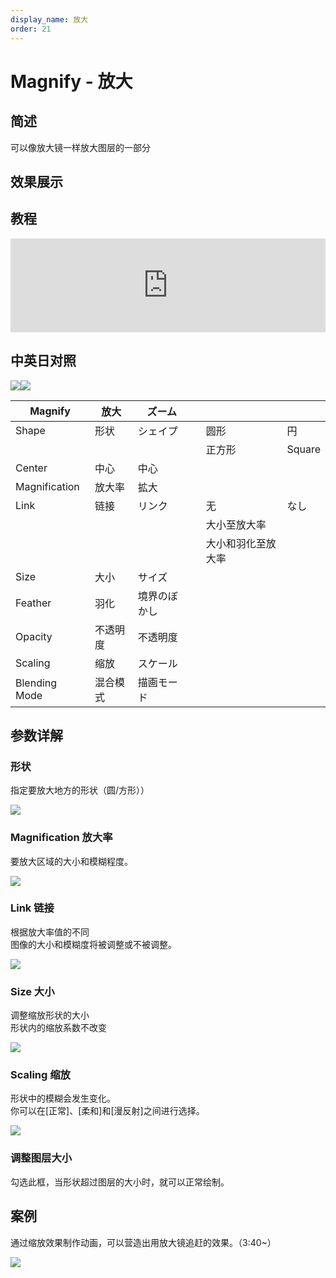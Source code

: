 ```yaml
---
display_name: 放大
order: 21
---
```


# Magnify - 放大

## 简述

可以像放大镜一样放大图层的一部分

## 效果展示

## 教程

<iframe src="https://player.bilibili.com/player.html?bvid=BV1e34y1X7Vj&page=74&high_quality=1" width="100%" allowfullscreen="allowfullscreen" frameborder="0"></iframe>

## 中英日对照

![](https://mir.yuelili.com/user/AE/effects/AE-Effects-Distort-Magnify.png)![](https://mir.yuelili.com/user/AE/effects/AE-Effects-Distort-Magnify_cn.png)

| Magnify       | 放大     | ズーム       |     |                    |        |
| ------------- | -------- | ------------ | --- | ------------------ | ------ |
| Shape         | 形状     | シェイプ     |     | 圆形               | 円     |
|               |          |              |     | 正方形             | Square |
| Center        | 中心     | 中心         |     |                    |        |
| Magnification | 放大率   | 拡大         |     |                    |        |
| Link          | 链接     | リンク       |     | 无                 | なし   |
|               |          |              |     | 大小至放大率       |        |
|               |          |              |     | 大小和羽化至放大率 |        |
| Size          | 大小     | サイズ       |     |                    |        |
| Feather       | 羽化     | 境界のぼかし |     |                    |        |
| Opacity       | 不透明度 | 不透明度     |     |                    |        |
| Scaling       | 缩放     | スケール     |     |                    |        |
| Blending Mode | 混合模式 | 描画モード   |     |                    |        |

## 参数详解

### 形状

指定要放大地方的形状（圆/方形））

![](https://cdn.yuelili.com/20211223021458.png)

### Magnification 放大率

要放大区域的大小和模糊程度。

![](https://cdn.yuelili.com/20211223021516.png)

### Link 链接

根据放大率值的不同  
图像的大小和模糊度将被调整或不被调整。

![](https://cdn.yuelili.com/20211223021537.png)

### Size 大小

调整缩放形状的大小  
形状内的缩放系数不改变

![](https://cdn.yuelili.com/20211223021737.png)

### Scaling 缩放

形状中的模糊会发生变化。  
你可以在[正常]、[柔和]和[漫反射]之间进行选择。

![](https://cdn.yuelili.com/20211223021935.png)

### 调整图层大小

勾选此框，当形状超过图层的大小时，就可以正常绘制。

## 案例

通过缩放效果制作动画，可以营造出用放大镜追赶的效果。（3:40~）

![](https://cdn.yuelili.com/20211223131950.png)
